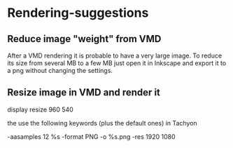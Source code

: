 # Rendering-suggestions

## Reduce image "weight" from VMD

After a VMD rendering it is probable to have a very large image. To reduce its size from several MB to a few MB just open it in Inkscape and export it to a png without changing the settings.


## Resize image in VMD and render it 
display resize 960 540

the use the following keywords (plus the default ones) in Tachyon  

-aasamples 12 %s -format PNG -o %s.png  -res 1920 1080
